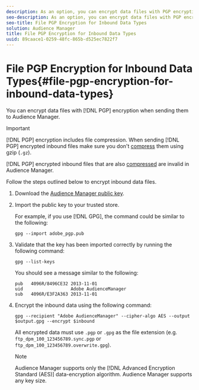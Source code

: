 ```yaml
---
description: As an option, you can encrypt data files with PGP encryption when sending them to Audience Manager.
seo-description: As an option, you can encrypt data files with PGP encryption when sending them to Audience Manager.
seo-title: File PGP Encryption for Inbound Data Types
solution: Audience Manager
title: File PGP Encryption for Inbound Data Types
uuid: 89caace1-0259-48fc-865b-d525ec7822f7
---
```


# File PGP Encryption for Inbound Data Types{#file-pgp-encryption-for-inbound-data-types}

You can encrypt data files with [!DNL PGP] encryption when sending them to Audience Manager.

<!-- c_encryption.xml -->

>[!IMPORTANT]
>
>[!DNL PGP] encryption includes file compression. When sending [!DNL PGP] encrypted inbound files make sure you don't [compress](../../../integration/sending-audience-data/batch-data-transfer-explained/inbound-file-compression.md) them using gzip (`.gz`).
>
>[!DNL PGP] encrypted inbound files that are also [compressed](../../../integration/sending-audience-data/batch-data-transfer-explained/inbound-file-compression.md) are invalid in Audience Manager.

Follow the steps outlined below to encrypt inbound data files.

1. Download the [Audience Manager public key](./assets/adobe_pgp.pub).
2. Import the public key to your trusted store.

   For example, if you use [!DNL GPG], the command could be similar to the following:
   
   `gpg --import adobe_pgp.pub`
   
3. Validate that the key has been imported correctly by running the following command:

    `gpg --list-keys`

    You should see a message similar to the following:

    ```
    pub   4096R/8496CE32 2013-11-01
    uid                  Adobe AudienceManager
    sub   4096R/E3F2A363 2013-11-01
    ```

4. Encrypt the inbound data using the following command:

   `gpg --recipient "Adobe AudienceManager" --cipher-algo AES --output $output.gpg --encrypt $inbound`

   All encrypted data must use `.pgp` or `.gpg` as the file extension (e.g. `ftp_dpm_100_123456789.sync.pgp` or `ftp_dpm_100_123456789.overwrite.gpg`).

   >[!NOTE]
   >
   >Audience Manager supports only the [!DNL Advanced Encryption Standard (AES)] data-encryption algorithm. Audience Manager supports any key size.
